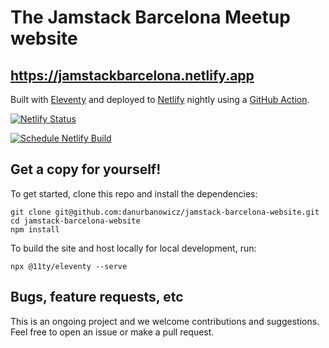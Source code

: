 # The Jamstack Barcelona Meetup website

## https://jamstackbarcelona.netlify.app

Built with [Eleventy](https://www.11ty.dev) and deployed to [Netlify](https://www.netlify.com) nightly using a [GitHub Action](https://github.com/danurbanowicz/jamstack-barcelona-website/blob/main/.github/workflows/schedule-netlify-build.yml). 

[![Netlify Status](https://api.netlify.com/api/v1/badges/7b52f86a-f58e-4140-9d73-397274593265/deploy-status)](https://app.netlify.com/sites/jamstackbarcelona/deploys)

[![Schedule Netlify Build](https://github.com/danurbanowicz/jamstack-barcelona-website/actions/workflows/schedule-netlify-build.yml/badge.svg)](https://github.com/danurbanowicz/jamstack-barcelona-website/actions/workflows/schedule-netlify-build.yml)

## Get a copy for yourself!

To get started, clone this repo and install the dependencies:

```
git clone git@github.com:danurbanowicz/jamstack-barcelona-website.git
cd jamstack-barcelona-website
npm install
```

To build the site and host locally for local development, run:

```
npx @11ty/eleventy --serve
```

## Bugs, feature requests, etc

This is an ongoing project and we welcome contributions and suggestions. Feel free to open an issue or make a pull request.
